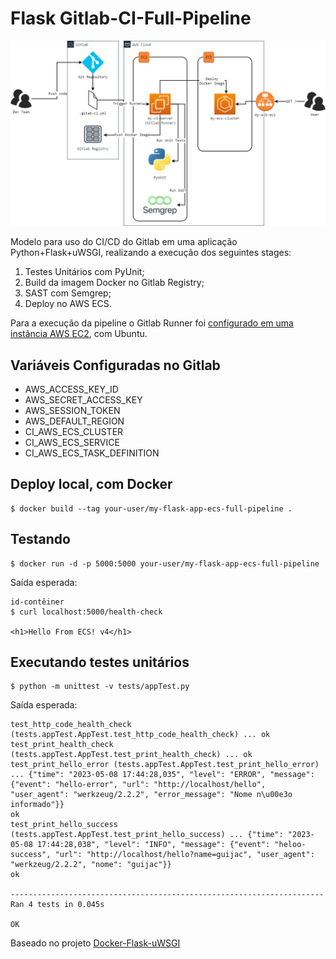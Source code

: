 # Flask Gitlab-CI-Full-Pipeline

![](assets/20230425_102906_20230425_102650_Lab-Full-Pipeline.drawio.png)

Modelo para uso do CI/CD do Gitlab em uma aplicação Python+Flask+uWSGI, realizando a execução dos seguintes stages:

1. Testes Unitários com PyUnit;
2. Build da imagem Docker no Gitlab Registry;
3. SAST com Semgrep;
4. Deploy no AWS ECS.

Para a execução da pipeline o Gitlab Runner foi [configurado em uma instância AWS EC2](https://docs.gitlab.com/runner/install/linux-repository.html), com Ubuntu.

## Variáveis Configuradas no Gitlab

* AWS_ACCESS_KEY_ID
* AWS_SECRET_ACCESS_KEY
* AWS_SESSION_TOKEN
* AWS_DEFAULT_REGION
* CI_AWS_ECS_CLUSTER
* CI_AWS_ECS_SERVICE
* CI_AWS_ECS_TASK_DEFINITION

## Deploy local, com Docker

```
$ docker build --tag your-user/my-flask-app-ecs-full-pipeline .
```

## Testando

```
$ docker run -d -p 5000:5000 your-user/my-flask-app-ecs-full-pipeline
```
Saída esperada:
```
id-contêiner
$ curl localhost:5000/health-check

<h1>Hello From ECS! v4</h1>
```

## Executando testes unitários

```
$ python -m unittest -v tests/appTest.py
```
Saída esperada:
```
test_http_code_health_check (tests.appTest.AppTest.test_http_code_health_check) ... ok
test_print_health_check (tests.appTest.AppTest.test_print_health_check) ... ok
test_print_hello_error (tests.appTest.AppTest.test_print_hello_error) ... {"time": "2023-05-08 17:44:28,035", "level": "ERROR", "message": {"event": "hello-error", "url": "http://localhost/hello", "user_agent": "werkzeug/2.2.2", "error_message": "Nome n\u00e3o informado"}}   
ok
test_print_hello_success (tests.appTest.AppTest.test_print_hello_success) ... {"time": "2023-05-08 17:44:28,038", "level": "INFO", "message": {"event": "heloo-success", "url": "http://localhost/hello?name=guijac", "user_agent": "werkzeug/2.2.2", "nome": "guijac"}}
ok

----------------------------------------------------------------------
Ran 4 tests in 0.045s

OK
```
Baseado no projeto [Docker-Flask-uWSGI](https://github.com/cirolini/Docker-Flask-uWSGI/)
